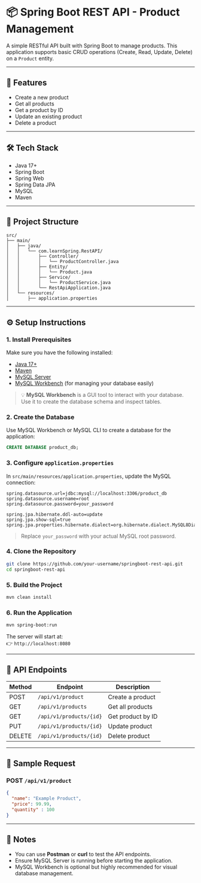 # 📦 Spring Boot REST API - Product Management

A simple RESTful API built with Spring Boot to manage products. This application supports basic CRUD operations (Create, Read, Update, Delete) on a `Product` entity.

---

## 🚀 Features

- Create a new product
- Get all products
- Get a product by ID
- Update an existing product
- Delete a product

---

## 🛠️ Tech Stack

- Java 17+
- Spring Boot
- Spring Web
- Spring Data JPA
- MySQL
- Maven

---

## 📂 Project Structure

```
src/
├── main/
│   ├── java/
│   │   └── com.learnSpring.RestAPI/
│   │       ├── Controller/
│   │       │   └── ProductController.java
│   │       ├── Entity/
│   │       │   └── Product.java
│   │       ├── Service/
│   │       │   └── ProductService.java
│   │       └── RestApiApplication.java
│   └── resources/
│       ├── application.properties
```

---

## ⚙️ Setup Instructions

### 1. Install Prerequisites

Make sure you have the following installed:

- [Java 17+](https://adoptopenjdk.net/)
- [Maven](https://maven.apache.org/)
- [MySQL Server](https://dev.mysql.com/downloads/mysql/)
- [MySQL Workbench](https://dev.mysql.com/downloads/workbench/) (for managing your database easily)

> 💡 **MySQL Workbench** is a GUI tool to interact with your database. Use it to create the database schema and inspect tables.

### 2. Create the Database

Use MySQL Workbench or MySQL CLI to create a database for the application:

```sql
CREATE DATABASE product_db;
```

### 3. Configure `application.properties`

In `src/main/resources/application.properties`, update the MySQL connection:

```properties
spring.datasource.url=jdbc:mysql://localhost:3306/product_db
spring.datasource.username=root
spring.datasource.password=your_password

spring.jpa.hibernate.ddl-auto=update
spring.jpa.show-sql=true
spring.jpa.properties.hibernate.dialect=org.hibernate.dialect.MySQL8Dialect
```

> Replace `your_password` with your actual MySQL root password.

### 4. Clone the Repository

```bash
git clone https://github.com/your-username/springboot-rest-api.git
cd springboot-rest-api
```

### 5. Build the Project

```bash
mvn clean install
```

### 6. Run the Application

```bash
mvn spring-boot:run
```

The server will start at:  
👉 `http://localhost:8080`

---

## 🔄 API Endpoints

| Method | Endpoint               | Description          |
|--------|------------------------|----------------------|
| POST   | `/api/v1/product`      | Create a product     |
| GET    | `/api/v1/products`     | Get all products     |
| GET    | `/api/v1/products/{id}`| Get product by ID    |
| PUT    | `/api/v1/products/{id}`| Update product       |
| DELETE | `/api/v1/products/{id}`| Delete product       |

---

## 🧪 Sample Request

### POST `/api/v1/product`

```json
{
  "name": "Example Product",
  "price": 99.99,
  "quantity" : 100
}
```

---

## 📝 Notes

- You can use **Postman** or **curl** to test the API endpoints.
- Ensure MySQL Server is running before starting the application.
- MySQL Workbench is optional but highly recommended for visual database management.
